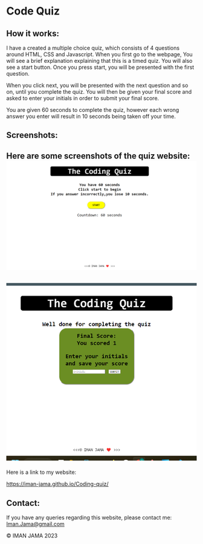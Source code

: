 # Code Quiz

## How it works:

I have a created a multiple choice quiz, which consists of 4 questions around HTML, CSS and Javascript.
When you first go to the webpage, You will see a brief explanation explaining that this is a timed quiz. You will also see a start button. Once you press start, you will be presented with the first question.

When you click next, you will be presented with the next question and so on, until you complete the quiz. You will then be given your final score and asked to enter your initials in order to submit your final score.

You are given 60 seconds to complete the quiz, however each wrong answer you enter will result in 10 seconds being taken off your time.

## Screenshots:
Here are some screenshots of the quiz website:
![picture](/Assets/Images/screenshot1.png)
---
![picture](/Assets/Images/screenshot2.png)
---

Here is a link to my website:

https://iman-jama.github.io/Coding-quiz/


## Contact:
If you have any queries regarding this website, please contact me: Iman.Jama@gmail.com

© IMAN JAMA 2023
